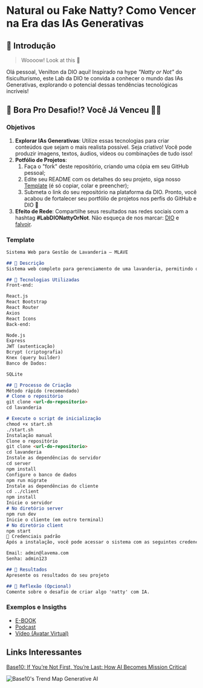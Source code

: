 # Natural ou Fake Natty? Como Vencer na Era das IAs Generativas

## 🚀 Introdução

> Woooow! Look at this 👀

Olá pessoal, Venilton da DIO aqui! Inspirado na hype _"Natty or Not"_ do fisiculturismo, este Lab da DIO te convida a conhecer o mundo das IAs Generativas, explorando o potencial dessas tendências tecnológicas incríveis!

## 🎯 Bora Pro Desafio!? Você Já Venceu 💪🤓

### Objetivos

1. **Explorar IAs Generativas**: Utilize essas tecnologias para criar conteúdos que sejam o mais realista possível. Seja criativo! Você pode produzir imagens, textos, áudios, vídeos ou combinações de tudo isso!
1. **Potfólio de Projetos**:
    1. Faça o "fork" deste repositório, criando uma cópia em seu GitHub pessoal;
    2. Edite seu README com os detalhes do seu projeto, siga nosso [Template](#template) (é só copiar, colar e preencher);
    3. Submeta o link do seu repositório na plataforma da DIO. Pronto, você acabou de fortalecer seu portfólio de projetos nos perfis do GitHub e DIO 🚀
1. **Efeito de Rede**: Compartilhe seus resultados nas redes sociais com a hashtag **#LabDIONattyOrNot**. Não esqueça de nos marcar: [DIO](https://www.linkedin.com/school/dio-makethechange) e [falvojr](https://www.linkedin.com/in/falvojr).

### Template

```markdown
Sistema Web para Gestão de Lavanderia – MLAVE

## 📒 Descrição
Sistema web completo para gerenciamento de uma lavanderia, permitindo o controle de clientes, ordens de serviço, status das lavagens, prazos de entrega e relatórios. Desenvolvido com foco na facilidade de uso e responsividade para atender às necessidades diárias da empresa MLAVE.

## 🤖 Tecnologias Utilizadas
Front-end:

React.js
React Bootstrap
React Router
Axios
React Icons
Back-end:

Node.js
Express
JWT (autenticação)
Bcrypt (criptografia)
Knex (query builder)
Banco de Dados:

SQLite

## 🧐 Processo de Criação
Método rápido (recomendado)
# Clone o repositório
git clone <url-do-repositorio>
cd lavanderia

# Execute o script de inicialização
chmod +x start.sh
./start.sh
Instalação manual
Clone o repositório
git clone <url-do-repositorio>
cd lavanderia
Instale as dependências do servidor
cd server
npm install
Configure o banco de dados
npm run migrate
Instale as dependências do cliente
cd ../client
npm install
Inicie o servidor
# No diretório server
npm run dev
Inicie o cliente (em outro terminal)
# No diretório client
npm start
🔑 Credenciais padrão
Após a instalação, você pode acessar o sistema com as seguintes credenciais:

Email: admin@lavema.com
Senha: admin123

## 🚀 Resultados
Apresente os resultados do seu projeto

## 💭 Reflexão (Opcional)
Comente sobre o desafio de criar algo 'natty' com IA.
```

### Exemplos e Insigths

- [E-BOOK](/exemplos/E-BOOK.md)
- [Podcast](/exemplos/PODCAST.md)
- [Vídeo (Avatar Virtual)](/exemplos/VIDEO.md)

## Links Interessantes

[Base10: If You’re Not First, You’re Last: How AI Becomes Mission Critical](https://base10.vc/post/generative-ai-mission-critical/)

![Base10's Trend Map Generative AI](https://github.com/digitalinnovationone/lab-natty-or-not/assets/730492/f4df26e8-f8f7-4419-8252-c69d73ea930c)
